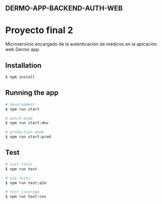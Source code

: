 ## DERMO-APP-BACKEND-AUTH-WEB

# Proyecto final 2

Microservicio encargado de la autenticación de médicos en la apicación web Dermo app.

## Installation

```bash
$ npm install
```

## Running the app

```bash
# development
$ npm run start

# watch mode
$ npm run start:dev

# production mode
$ npm run start:prod
```

## Test

```bash
# unit tests
$ npm run test

# e2e tests
$ npm run test:e2e

# test coverage
$ npm run test:cov
```
